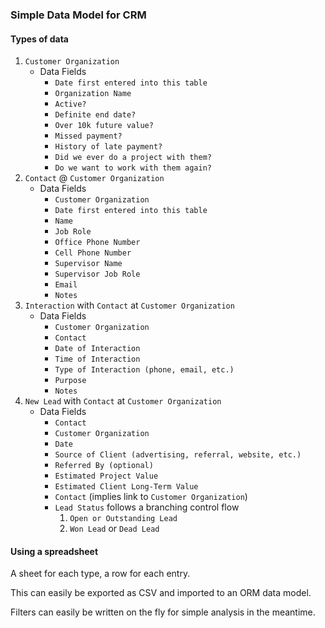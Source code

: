 ### Simple Data Model for CRM


#### Types of data

1. `Customer Organization`
    - Data Fields
        - `Date first entered into this table`
        - `Organization Name`
        - `Active?`
        - `Definite end date?`
        - `Over 10k future value?`
        - `Missed payment?`
        - `History of late payment?`
        - `Did we ever do a project with them?`
        - `Do we want to work with them again?`
2. `Contact` @ `Customer Organization`
    - Data Fields
        - `Customer Organization`
        - `Date first entered into this table`
        - `Name`
        - `Job Role`
        - `Office Phone Number`
        - `Cell Phone Number`
        - `Supervisor Name`
        - `Supervisor Job Role`
        - `Email`
        - `Notes`
3. `Interaction` with `Contact` at `Customer Organization`
    - Data Fields
        - `Customer Organization`
        - `Contact`
        - `Date of Interaction` 
        - `Time of Interaction`
        - `Type of Interaction (phone, email, etc.)`
        - `Purpose`
        - `Notes`
4. `New Lead` with `Contact` at `Customer Organization`
    - Data Fields
        - `Contact`
        - `Customer Organization`
        - `Date`
        - `Source of Client (advertising, referral, website, etc.)`
        - `Referred By (optional)`
        - `Estimated Project Value`
        - `Estimated Client Long-Term Value`
        - `Contact` (implies link to `Customer Organization`)
        - `Lead Status` follows a branching control flow
            1. `Open or Outstanding Lead`
            2. `Won Lead` or `Dead Lead`


#### Using a spreadsheet

A sheet for each type, a row for each entry.  

This can easily be exported as CSV and imported to an ORM data model.

Filters can easily be written on the fly for simple analysis in the meantime.


